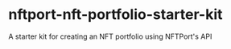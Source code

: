 # nftport-nft-portfolio-starter-kit
A starter kit for creating an NFT portfolio using NFTPort's API
